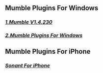 ## Mumble Plugins For Windows   
### [**_1.Mumble V1.4.230_**](https://home.mycloud.com/action/share/4fbadddd-9fd3-4f9c-b310-b7d27f25d841)   
### [**_2.Mumble Plugins For Windows_**](https://home.mycloud.com/action/share/75dcc701-dcc2-43e4-84b6-b1fc4b31b055)
## Mumble Plugins For iPhone   
### [**_Sonant For iPhone_**](https://apps.apple.com/us/app/sonant-audio-conference-call/id1518714520)
